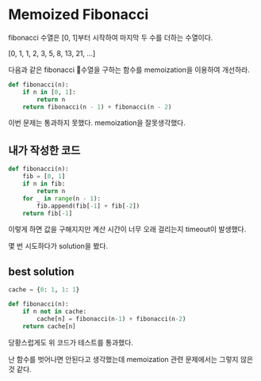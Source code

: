 # Memoized Fibonacci

fibonacci 수열은 [0, 1]부터 시작하여 마지막 두 수를 더하는 수열이다.

[0, 1, 1, 2, 3, 5, 8, 13, 21, ...]

다음과 같은 fibonacci 수열을 구하는 함수를 memoization을 이용하여 개선하라.

```py
def fibonacci(n):
    if n in [0, 1]:
        return n
    return fibonacci(n - 1) + fibonacci(n - 2)
```

이번 문제는 통과하지 못했다. memoization을 잘못생각했다.

## 내가 작성한 코드

```py
def fibonacci(n):
    fib = [0, 1]
    if n in fib:
        return n
    for _ in range(n - 1):
        fib.append(fib[-1] + fib[-2])
    return fib[-1]
```

이렇게 하면 값을 구해지지만 계산 시간이 너무 오래 걸리는지 timeout이 발생했다.

몇 번 시도하다가 solution을 봤다.

## best solution

```py
cache = {0: 1, 1: 1}

def fibonacci(n):
    if n not in cache:
        cache[n] = fibonacci(n-1) + fibonacci(n-2)
    return cache[n]
```

당황스럽게도 위 코드가 테스트를 통과했다.

난 함수를 벗어나면 안된다고 생각했는데 memoization 관련 문제에서는 그렇지 않은 것 같다.
